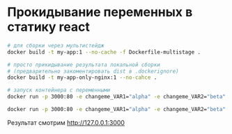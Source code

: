 # Прокидывание переменных в статику react

```bash
# для сборки через мультистейдж
docker build -t my-app:1 --no-cache -f Dockerfile-multistage .

# просто прикидывание результата локальной сборки
# (предварительно закоментировать dist в .dockerignore)
docker build -t my-app-only-nginx:1 --no-cahce .
```
```bash
# запуск контейнера с переменными
docker run -p 3000:80 -e changeme_VAR1="alpha" -e changeme_VAR2="beta"  my-app:1

docker run -p 3000:80 -e changeme_VAR1="alpha" -e changeme_VAR2="beta"  my-app-only-nginx:1

```

Результат смотрим http://127.0.0.1:3000
